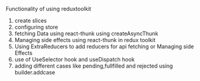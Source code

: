 Functionality of using reduxtoolkit

1)  create slices
2) configuring store
3) fetching Data using react-thunk using createAsyncThunk
4) Managing side effects using react-thunk in redux toolkit
5) Using ExtraReducers to add reducers for api fetching or Managing side Effects
6) use of UseSelector hook and useDispatch hook
7) adding different cases like pending,fullfilled and rejected using builder.addcase
